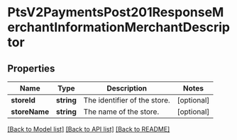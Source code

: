 # PtsV2PaymentsPost201ResponseMerchantInformationMerchantDescriptor

## Properties
Name | Type | Description | Notes
------------ | ------------- | ------------- | -------------
**storeId** | **string** | The identifier of the store. | [optional] 
**storeName** | **string** | The name of the store. | [optional] 

[[Back to Model list]](../README.md#documentation-for-models) [[Back to API list]](../README.md#documentation-for-api-endpoints) [[Back to README]](../README.md)


